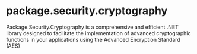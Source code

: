 # package.security.cryptography
Package.Security.Cryptography is a comprehensive and efficient .NET library designed to facilitate the implementation of advanced cryptographic functions in your applications using the Advanced Encryption Standard (AES)
